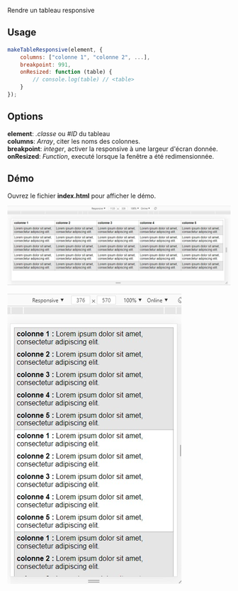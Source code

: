 Rendre un tableau responsive

## Usage
```JavaScript
makeTableResponsive(element, {
    columns: ["colonne 1", "colonne 2", ...],
    breakpoint: 991,
    onResized: function (table) {
        // console.log(table) // <table>
    }
});
```


## Options
**element**: _.classe_ ou _#ID_ du tableau\
**columns**: _Array_, citer les noms des colonnes.\
**breakpoint**: _integer_, activer la responsive à une largeur d'écran donnée.\
**onResized**: _Function_, executé lorsque la fenêtre a été redimensionnée.

## Démo
Ouvrez le fichier **index.html** pour afficher le démo.

![image](desktop.jpg)

![image](small.jpg)
